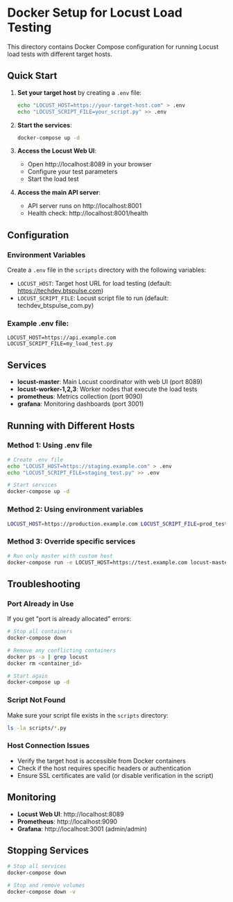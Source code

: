 # Docker Setup for Locust Load Testing

This directory contains Docker Compose configuration for running Locust load tests with different target hosts.

## Quick Start

1. **Set your target host** by creating a `.env` file:
   ```bash
   echo "LOCUST_HOST=https://your-target-host.com" > .env
   echo "LOCUST_SCRIPT_FILE=your_script.py" >> .env
   ```

2. **Start the services**:
   ```bash
   docker-compose up -d
   ```

3. **Access the Locust Web UI**:
   - Open http://localhost:8089 in your browser
   - Configure your test parameters
   - Start the load test

4. **Access the main API server**:
   - API server runs on http://localhost:8001
   - Health check: http://localhost:8001/health

## Configuration

### Environment Variables

Create a `.env` file in the `scripts` directory with the following variables:

- `LOCUST_HOST`: Target host URL for load testing (default: https://techdev.btspulse.com)
- `LOCUST_SCRIPT_FILE`: Locust script file to run (default: techdev_btspulse_com.py)

### Example .env file:
```
LOCUST_HOST=https://api.example.com
LOCUST_SCRIPT_FILE=my_load_test.py
```

## Services

- **locust-master**: Main Locust coordinator with web UI (port 8089)
- **locust-worker-1,2,3**: Worker nodes that execute the load tests
- **prometheus**: Metrics collection (port 9090)
- **grafana**: Monitoring dashboards (port 3001)

## Running with Different Hosts

### Method 1: Using .env file
```bash
# Create .env file
echo "LOCUST_HOST=https://staging.example.com" > .env
echo "LOCUST_SCRIPT_FILE=staging_test.py" >> .env

# Start services
docker-compose up -d
```

### Method 2: Using environment variables
```bash
LOCUST_HOST=https://production.example.com LOCUST_SCRIPT_FILE=prod_test.py docker-compose up -d
```

### Method 3: Override specific services
```bash
# Run only master with custom host
docker-compose run -e LOCUST_HOST=https://test.example.com locust-master
```

## Troubleshooting

### Port Already in Use
If you get "port is already allocated" errors:
```bash
# Stop all containers
docker-compose down

# Remove any conflicting containers
docker ps -a | grep locust
docker rm <container_id>

# Start again
docker-compose up -d
```

### Script Not Found
Make sure your script file exists in the `scripts` directory:
```bash
ls -la scripts/*.py
```

### Host Connection Issues
- Verify the target host is accessible from Docker containers
- Check if the host requires specific headers or authentication
- Ensure SSL certificates are valid (or disable verification in the script)

## Monitoring

- **Locust Web UI**: http://localhost:8089
- **Prometheus**: http://localhost:9090
- **Grafana**: http://localhost:3001 (admin/admin)

## Stopping Services

```bash
# Stop all services
docker-compose down

# Stop and remove volumes
docker-compose down -v
```

